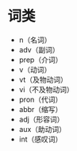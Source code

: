 # 词类

- n（名词）
- adv（副词）
- prep（介词）
- v（动词）
- vt（及物动词）
- vi（不及物动词）
- pron（代词）
- abbr（缩写）
- adj（形容词）
- aux（助动词）
- int（感叹词）